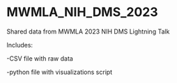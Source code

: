 # MWMLA_NIH_DMS_2023
Shared data from MWMLA 2023 NIH DMS Lightning Talk

Includes:

-CSV file with raw data

-python file with visualizations script
